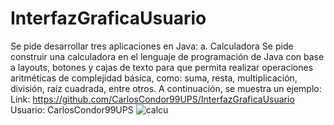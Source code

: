 # InterfazGraficaUsuario
Se pide desarrollar tres aplicaciones en Java:
a. Calculadora Se pide construir una calculadora en el lenguaje de programación de Java con
base a layouts, botones y cajas de texto para que permita realizar operaciones aritméticas de
complejidad básica, como: suma, resta, multiplicación, división, raíz cuadrada, entre otros. A
continuación, se muestra un ejemplo:
Link: https://github.com/CarlosCondor99UPS/InterfazGraficaUsuario
Usuario: CarlosCondor99UPS
![calcu](https://user-images.githubusercontent.com/49033386/57339559-be183000-70f7-11e9-8377-ecff9955e9d9.png)
